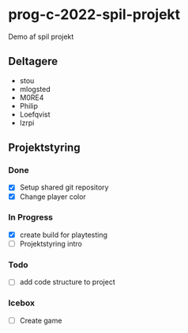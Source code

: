 # prog-c-2022-spil-projekt
Demo af spil projekt

## Deltagere
- stou
- mlogsted
- M0RE4
- Philip
- Loefqvist
- lzrpi

## Projektstyring

### Done
- [x] Setup shared git repository
- [x] Change player color

### In Progress
- [x] create build for playtesting
- [ ] Projektstyring intro

### Todo
- [ ] add code structure to project

### Icebox
- [ ] Create game
